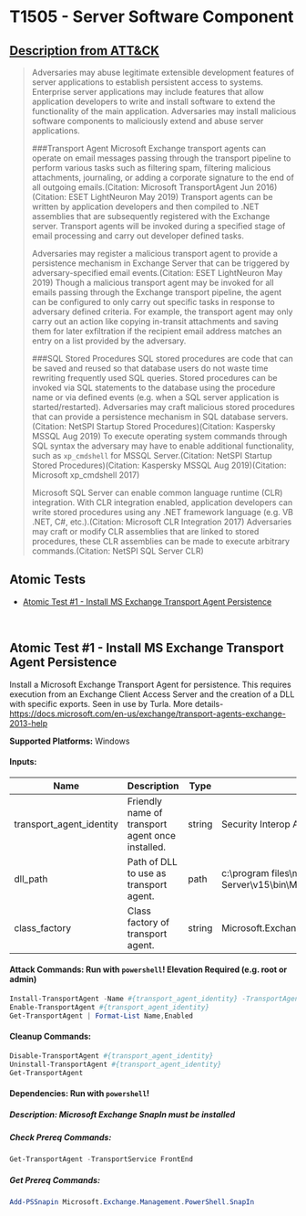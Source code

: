 # T1505 - Server Software Component
## [Description from ATT&CK](https://attack.mitre.org/wiki/Technique/T1505)
<blockquote>Adversaries may abuse legitimate extensible development features of server applications to establish persistent access to systems. Enterprise server applications may include features that allow application developers to write and install software to extend the functionality of the main application. Adversaries may install malicious software components to maliciously extend and abuse server applications.

###Transport Agent
Microsoft Exchange transport agents can operate on email messages passing through the transport pipeline to perform various tasks such as filtering spam, filtering malicious attachments, journaling, or adding a corporate signature to the end of all outgoing emails.(Citation: Microsoft TransportAgent Jun 2016)(Citation: ESET LightNeuron May 2019) Transport agents can be written by application developers and then compiled to .NET assemblies that are subsequently registered with the Exchange server. Transport agents will be invoked during a specified stage of email processing and carry out developer defined tasks.

Adversaries may register a malicious transport agent to provide a persistence mechanism in Exchange Server that can be triggered by adversary-specified email events.(Citation: ESET LightNeuron May 2019) Though a malicious transport agent may be invoked for all emails passing through the Exchange transport pipeline, the agent can be configured to only carry out specific tasks in response to adversary defined criteria. For example, the transport agent may only carry out an action like copying in-transit attachments and saving them for later exfiltration if the recipient email address matches an entry on a list provided by the adversary.

###SQL Stored Procedures
SQL stored procedures are code that can be saved and reused so that database users do not waste time rewriting frequently used SQL queries. Stored procedures can be invoked via SQL statements to the database using the procedure name or via defined events (e.g. when a SQL server application is started/restarted). Adversaries may craft malicious stored procedures that can provide a persistence mechanism in SQL database servers.(Citation: NetSPI Startup Stored Procedures)(Citation: Kaspersky MSSQL Aug 2019) To execute operating system commands through SQL syntax the adversary may have to enable additional functionality, such as <code>xp_cmdshell</code> for MSSQL Server.(Citation: NetSPI Startup Stored Procedures)(Citation: Kaspersky MSSQL Aug 2019)(Citation: Microsoft xp_cmdshell 2017)

Microsoft SQL Server can enable common language runtime (CLR) integration. With CLR integration enabled, application developers can write stored procedures using any .NET framework language (e.g. VB .NET, C#, etc.).(Citation: Microsoft CLR Integration 2017) Adversaries may craft or modify CLR assemblies that are linked to stored procedures, these CLR assemblies can be made to execute arbitrary commands.(Citation: NetSPI SQL Server CLR)</blockquote>

## Atomic Tests

- [Atomic Test #1 - Install MS Exchange Transport Agent Persistence](#atomic-test-1---install-ms-exchange-transport-agent-persistence)


<br/>

## Atomic Test #1 - Install MS Exchange Transport Agent Persistence
Install a Microsoft Exchange Transport Agent for persistence. This requires execution from an Exchange Client Access Server and the creation of a DLL with specific exports. Seen in use by Turla.
More details- https://docs.microsoft.com/en-us/exchange/transport-agents-exchange-2013-help

**Supported Platforms:** Windows


#### Inputs:
| Name | Description | Type | Default Value | 
|------|-------------|------|---------------|
| transport_agent_identity | Friendly name of transport agent once installed. | string | Security Interop Agent|
| dll_path | Path of DLL to use as transport agent. | path | c:\program files\microsoft\Exchange Server\v15\bin\Microsoft.Exchange.Security.Interop.dll|
| class_factory | Class factory of transport agent. | string | Microsoft.Exchange.Security.Interop.SecurityInteropAgentFactory|


#### Attack Commands: Run with `powershell`!  Elevation Required (e.g. root or admin) 


```powershell
Install-TransportAgent -Name #{transport_agent_identity} -TransportAgentFactory #{class_factory} -AssemblyPath #{dll_path}
Enable-TransportAgent #{transport_agent_identity}
Get-TransportAgent | Format-List Name,Enabled
```

#### Cleanup Commands:
```powershell
Disable-TransportAgent #{transport_agent_identity}
Uninstall-TransportAgent #{transport_agent_identity}
Get-TransportAgent
```



#### Dependencies:  Run with `powershell`!
##### Description: Microsoft Exchange SnapIn must be installed
##### Check Prereq Commands:
```powershell
Get-TransportAgent -TransportService FrontEnd 
```
##### Get Prereq Commands:
```powershell
Add-PSSnapin Microsoft.Exchange.Management.PowerShell.SnapIn
```




<br/>
